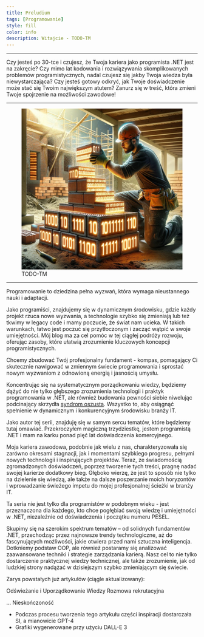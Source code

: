 ```yaml
---
title: Preludium
tags: [Programowanie]
style: fill
color: info 
description: Witajcie - TODO-TM
---
```

<hr>

Czy jesteś po 30-tce i czujesz, że Twoja kariera jako programista .NET jest na zakręcie? 
Czy mimo lat kodowania i rozwiązywania skomplikowanych problemów programistycznych, nadal czujesz się jakby Twoja wiedza była niewystarczająca?
Czy jesteś gotowy odkryć, jak Twoje doświadczenie może stać się Twoim największym atutem?
Zanurz się w treść, która zmieni Twoje spojrzenie na możliwości zawodowe!

<hr>

<figure class="figure">
    <img src="..\assets\images\art-1\coding-fundaments.jpg" class="figure-img img-fluid article_image--container container-glow" alt="">
    <figcaption class="figure-caption text-center">TODO-TM</figcaption>
</figure>
<hr>

Programowanie to dziedzina pełna wyzwań, która wymaga nieustannego nauki i adaptacji.

Jako programiści, znajdujemy się w dynamicznym środowisku, gdzie każdy projekt rzuca nowe wyzwania, a technologie szybko się zmieniają lub też tkwimy w legacy code i mamy poczucie, że świat nam ucieka.
W takich warunkach, łatwo jest poczuć się przytłoczonym i zacząć wątpić w swoje umiejętności.
Mój blog ma za cel pomóc w tej ciągłej podróży rozwoju, oferując zasoby, które ułatwią zrozumienie kluczowych koncepcji programistycznych. 

Chcemy zbudować Twój profesjonalny fundament - kompas, pomagający Ci skutecznie nawigować w zmiennym świecie programowania i sprostać nowym wyzwaniom z odnowioną energią i jasnością umysłu.


Koncentrując się na systematycznym porządkowaniu wiedzy, będziemy dążyć do nie tylko głębszego zrozumienia technologii i praktyk programowania w .NET, ale również
budowania pewności siebie niwelując podcinający skrzydła <a href="https://pl.wikipedia.org/wiki/Syndrom_oszusta">syndrom oszusta</a>.
Wszystko to, aby osiągnąć spełnienie w dynamicznym i konkurencyjnym środowisku branży IT. 

Jako autor tej serii, znajduję się w samym sercu tematów, które będziemy tutaj omawiać.
Przekroczyłem magiczną trzydziestkę, jestem programistą .NET i mam na karku ponad pięć lat doświadczenia komercyjnego.

Moja kariera zawodowa, podobnie jak wielu z nas, charakteryzowała się zarówno okresami stagnacji, jak i momentami szybkiego progresu, pełnymi nowych technologii i inspirujących projektów. Teraz, ze świadomością zgromadzonych doświadczeń, poprzez tworzenie tych treści, pragnę nadać swojej karierze dodatkowy bieg.
Głęboko wierzę, że jest to sposób nie tylko na dzielenie się wiedzą, ale także na dalsze poszerzanie moich horyzontów i wprowadzanie świeżego impetu do mojej profesjonalnej ścieżki w branży IT.

Ta seria nie jest tylko dla programistów w podobnym wieku - jest przeznaczona dla każdego, kto chce pogłębiać swoją wiedzę i umiejętności w .NET, niezależnie od doświadczenia i początku numeru PESEL.

Skupimy się na szerokim spektrum tematów – od solidnych fundamentów .NET, przechodząc przez najnowsze trendy technologiczne, aż do fascynujących możliwości, jakie otwiera przed nami sztuczna inteligencja.
Dotkniemy podstaw OOP, ale również postaramy się analizować zaawansowane techniki i strategie zarządzania karierą. Nasz cel to nie tylko dostarczenie praktycznej wiedzy technicznej, ale także zrozumienie, jak od ludzkiej strony nadążać w dzisiejszym szybko zmieniającym się świecie.

Zarys powstałych już artykułów (ciągle aktualizowany):

Odświeżanie i Uporządkowanie Wiedzy
Rozmowa rekrutacyjna



…
Nieskończoność

- Podczas procesu tworzenia tego artykułu części inspiracji dostarczała SI, a mianowicie GPT-4
- Grafiki wygenerowane przy użyciu DALL-E 3